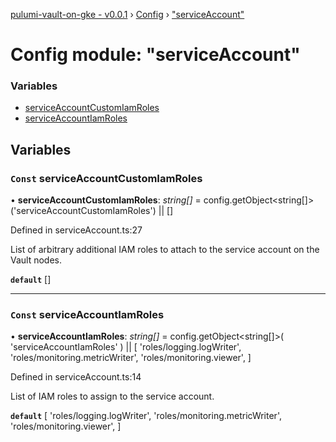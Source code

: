 [pulumi-vault-on-gke - v0.0.1](../../README.md) › [Config](../README.md) › ["serviceAccount"](_serviceaccount_.md)

# Config module: "serviceAccount"

### Variables

* [serviceAccountCustomIamRoles](_serviceaccount_.md#const-serviceaccountcustomiamroles)
* [serviceAccountIamRoles](_serviceaccount_.md#const-serviceaccountiamroles)

## Variables

### `Const` serviceAccountCustomIamRoles

• **serviceAccountCustomIamRoles**: *string[]* = config.getObject<string[]>('serviceAccountCustomIamRoles') || []

Defined in serviceAccount.ts:27

List of arbitrary additional IAM roles to attach to the service account
on the Vault nodes.

**`default`** []

___

### `Const` serviceAccountIamRoles

• **serviceAccountIamRoles**: *string[]* = config.getObject<string[]>(
  'serviceAccountIamRoles'
) || [
  'roles/logging.logWriter',
  'roles/monitoring.metricWriter',
  'roles/monitoring.viewer',
]

Defined in serviceAccount.ts:14

List of IAM roles to assign to the service account.

**`default`** 
[
  'roles/logging.logWriter',
  'roles/monitoring.metricWriter',
  'roles/monitoring.viewer',
]
